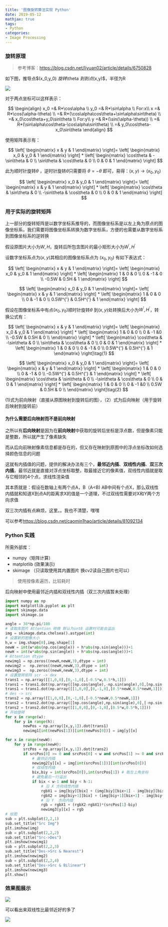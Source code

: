 ```yaml
---
title: '图像旋转算法实现 Python'
date: 2019-05-12
mathjax: true
tags:
- Python
categories:
- Image Processing
---
```


### 旋转原理

> 参考博客：<https://blog.csdn.net/liyuan02/article/details/6750828>

<!-- more -->

如下图，推导点$(x_0,y_0) $旋转$\theta $到到点$(x,y)$，半径为R

![](/assets/ArticleImg/2019/ImgRotation_1.png)

对于两点坐标可以这样表示：

$$
\begin{align}
x_0 =& R*\cos\alpha \\
y_0 =& R*\sin\alpha \\
For:x\\
x =& R*\cos(\alpha-\theta) \\
=& R*(\cos\alpha\cos\theta+\sin\alpha\sin\theta) \\
=& x_0\cos\theta+y_0\sin\theta \\
For:y\\
y =& R*(\sin(\alpha-\theta)) \\
=& R*(\sin\alpha\cos\theta-\cos\alpha\sin\theta) \\
=& y_0\cos\theta-x_0\sin\theta
\end{align}
$$

使用矩阵表示有：

$$
\left[
\begin{matrix}
x & y & 1
\end{matrix} \right]=
\left[
\begin{matrix}
x_0 & y_0 & 1
\end{matrix} \right]
*
\left[
\begin{matrix}
\cos\theta & -\sin\theta & 0 \\
\sin\theta & \cos\theta & 0 \\
0 & 0 & 1
\end{matrix} \right]
$$

此为顺时针旋转$\theta$ ，逆时针旋转$\theta$只需要将 $\theta=-\theta$ 即可，易得：$(x,y)\rightarrow(x_0,y_0)$

$$
\left[
\begin{matrix}
x_0 & y_0 & 1
\end{matrix} \right]=
\left[
\begin{matrix}
x & y & 1
\end{matrix} \right]
*
\left[
\begin{matrix}
\cos\theta & \sin\theta & 0 \\
-\sin\theta & \cos\theta & 0 \\
0 & 0 & 1
\end{matrix} \right]
$$

### 用于实际的旋转矩阵

上一部分的旋转矩阵是以数字坐标系推导的，而图像坐标系是以左上角为原点的图像坐标系，我们需要将图像坐标系转换为数字坐标系，方便的也需要从数字坐标系到图像坐标系的逆转换

假设原图片大小为$W,H$，旋转后所包含图片的最小矩形大小为$W^{'},H^{'}$

设数字坐标系点为$(x,y)$其相应的图像坐标系点为 $(x_0,y_0)$ 有如下表达式：

$$
\left[
\begin{matrix}
x & y & 1
\end{matrix} \right]=
\left[
\begin{matrix}
x_0 & y_0 & 1
\end{matrix} \right]
*
\left[
\begin{matrix}
1 & 0 & 0 \\
0 & -1 & 0 \\
-0.5W & 0.5H & 1
\end{matrix} \right]
$$

$$
\left[
\begin{matrix}
x_0 & y_0 & 1
\end{matrix} \right]=
\left[
\begin{matrix}
x & y & 1
\end{matrix} \right]
*
\left[
\begin{matrix}
1 & 0 & 0 \\
0 & -1 & 0 \\
0.5W^{'} & 0.5H^{'} & 1
\end{matrix} \right]
$$

假设在图像坐标系中有点$(x_0,y_0)$顺时针旋转$\theta$ 到$(x,y)$处转换后大小为$W^{'},H^{'}$，转换公式有：

$$
\left[
\begin{matrix}
x & y & 1
\end{matrix}
\right]=
\left[
\begin{matrix}
x_0 & y_0 & 1
\end{matrix}
\right]
*
\left[
\begin{matrix}
1 & 0 & 0 \\
0 & -1 &0 \\
-0.5W & 0.5H & 0 \\
\end{matrix}
\right]
*
\left[
\begin{matrix}
\cos\theta & -\sin\theta & 0 \\
\sin\theta & \cos\theta & 0 \\
0 & 0 & 1
\end{matrix} \right]
*
\left[
\begin{matrix}
1 & 0 & 0 \\
0 & -1 & 0 \\
0.5W^{'} & 0.5H^{'} & 1
\end{matrix} \right]\tag{1}
$$

$$
\left[
\begin{matrix}
x_0 & y_0 & 1
\end{matrix}
\right]=
\left[
\begin{matrix}
x & y & 1
\end{matrix}
\right]
*
\left[
\begin{matrix}
1 & 0 & 0 \\
0 & -1 & 0 \\
-0.5W^{'} & 0.5H^{'} & 1
\end{matrix} \right]
*
\left[
\begin{matrix}
\cos\theta & \sin\theta & 0 \\
-\sin\theta & \cos\theta & 0 \\
0 & 0 & 1
\end{matrix} \right]
*
\left[
\begin{matrix}
1 & 0 & 0 \\
0 & -1 &0 \\
0.5W & 0.5H & 0 \\
\end{matrix}
\right]\tag{2}
$$

(1)式为前向映射（直接从原图映射到旋转后的图），（2）式为后向映射（用于旋转后映射到旋转前）

#### 为什么需要后向映射而不是前向映射

之所以有**后向映射**是因为在**前向映射**中获取的旋转后坐标是浮点数，但是像素只能是整数，所以就产生了像素缺失

而从后向前映射像素信息都是存在的，但又存在映射到原图中的浮点坐标改如何选择颜色信息的问题

这就有内插值的问题，提供的解决办法有三个，**最邻近内插**、**双线性内插**、**双三次内插**，最邻近就是直接对浮点坐标取整，取最接近它的像素值，双线性内插就是取与它相邻的4个点，求线性渲染值

其本质就是：假设在数轴上有两个点A，B（A<B) AB中间有个点X，那么双线性内插就和知道X到点A的距离求X的值是一个道理，不过双线性需要对X和Y两个方向求值

双三次内插有点麻烦，这里。。我也不清楚，嘿嘿

可以参考<https://blog.csdn.net/caomin1hao/article/details/81092134>

###  Python 实践

所需外部库：

- numpy（矩阵计算）
- matplotlib (效果演示)
- skimage （只读取使用其内置图片 换cv2读自己图片也可以）

> 使用按像素遍历，比较耗时

后向映射中使用最邻近内插和双线性内插（双三次内插暂未处理）

```python
import numpy as np
import matplotlib.pyplot as plt
import skimage.data
import skimage.io

angle = 30*np.pi/180
# 读取库图片 Attention 转换 默认为int8 运算时可能会溢出
img = skimage.data.chelsea().astype(int)
# 设置新的图像大小
h,w = img.shape[0],img.shape[1]
newW = int(w*abs(np.cos(angle)) + h*abs(np.sin(angle)))+1
newH = int(w*abs(np.sin(angle)) + h*abs(np.cos(angle)))+1
# Attention dtype
newimg1 = np.zeros((newH,newW,3),dtype = int)
newimg2 =  np.zeros((newH,newW,3),dtype = int)
newimg3 =  np.zeros((newH,newW,3),dtype = int)
# 设置旋转矩阵 scr -> dex
trans1 = np.array([[1,0,0],[0,-1,0],[-0.5*w,0.5*h,1]])
trans1 = trans1.dot(np.array([[np.cos(angle),-np.sin(angle),0],[np.sin(angle),np.cos(angle),0],[0,0,1]]))
trans1 = trans1.dot(np.array([[1,0,0],[0,-1,0],[0.5*newW,0.5*newH,1]]))
# des -> src
trans2 = np.array([[1,0,0],[0,-1,0],[-0.5*newW,0.5*newH,1]])
trans2 = trans2.dot(np.array([[np.cos(angle),np.sin(angle),0],[-np.sin(angle),np.cos(angle),0],[0,0,1]]))
trans2 = trans2.dot(np.array([[1,0,0],[0,-1,0],[0.5*w,0.5*h,1]]))
# 开始旋转
for x in range(w):
    for y in range(h):
        newPos = np.array([x,y,1]).dot(trans1)
        newimg1[int(newPos[1])][int(newPos[0])] = img[y][x]

for x in range(newW):
    for y in range(newH):
        srcPos = np.array([x,y,1]).dot(trans2)
        if srcPos[0] >= 0 and srcPos[0] < w and srcPos[1] >= 0 and srcPos[1] < h:
            # 最邻近内插
            newimg2[y][x] = img[int(srcPos[1])][int(srcPos[0])]
            # 双线性内插
            bix,biy = int(srcPos[0]),int(srcPos[1]) # 取左上角坐标
            # 避免最后一行溢出
            if bix < w-1 and biy < h-1:
                # 沿 X 方向线性内插
                rgbX1 = img[biy][bix] + (img[biy][bix+1] - img[biy][bix])*(srcPos[0]-bix)
                rgbX2 = img[biy+1][bix] + (img[biy+1][bix+1] - img[biy+1][bix])*(srcPos[0]-bix)
                # 沿 Y  方向内插
                rgb = rgbX1 + (rgbX2-rgbX1)*(srcPos[1]-biy)
                newimg3[y][x] = rgb
# 绘图
sub = plt.subplot(2,2,1)
sub.set_title("Src Img")
plt.imshow(img)
sub = plt.subplot(2,2,2)
sub.set_title("Src->Des")
plt.imshow(newimg1)
sub = plt.subplot(2,2,3)
sub.set_title("Des->Src & Nearest")
plt.imshow(newimg2)
sub = plt.subplot(2,2,4)
sub.set_title("Des->Src & Bilinear")
plt.imshow(newimg3)
plt.show()
```

### 效果图展示

![](\assets\ArticleImg\2019\ImgRotation_2.png)

可以看出来双线性比最邻近好的多了

![](\assets\ArticleImg\2019\ImgRotation_3.png)

